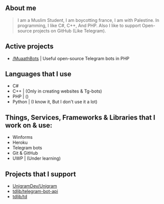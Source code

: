 ## About me
> I am a Muslim Student, I am boycotting france, I am with Palestine.
> In programming, I like C#, C++, And PHP.
> Also I like to support Open-source projects on GitHub (Like Telegram).

## Active projects
- [/MuaathBots](https://github.com/Muaath5/MuaathBots) | Useful open-source Telegram bots in PHP

## Languages that I use
- C#
- C++ | (Only in creating websites & Tg-bots)
- PHP | ()
- Python | (I know it, But I don't use it a lot)

## Things, Services, Frameworks & Libraries that I work on & use:
- Winforms
- Heroku
- Telegram bots
- Git & GitHub
- UWP | (Under learning)

## Projects that I support
- [UnigramDev/Unigram](https://github.com/UnigramDev/Unigram)
- [tdlib/telegram-bot-api](https://github.com/tdlib/telegram-bot-api)
- [tdlib/td](https://github.com/tdlib/td)
